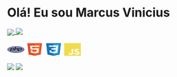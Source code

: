 # Olá! Eu sou Marcus Vinicius
<a href="https://github.com/MarcusVinicius053/readme.md">
  <img align="center" src="https://github-readme-stats.vercel.app/api?username=MarcusVinicius053&count_private=true&show_icons=true&theme=dark" />
</a>
<a href="https://github.com/MarcusVinicius053/readme.md">
  <img align="top" src="https://github-readme-stats.vercel.app/api/top-langs/?username=MarcusVinicius053&layout=compact&theme=dark" />
</a>

<div style="display: inline_block"><br>
  <img align="center" alt="PHP" height="30" width="40" src="https://raw.githubusercontent.com/devicons/devicon/master/icons/php/php-original.svg">
  <img align="center" alt="HTML" height="30" width="40" src="https://raw.githubusercontent.com/devicons/devicon/master/icons/html5/html5-original.svg">
  <img align="center" alt="CSS" height="30" width="40" src="https://raw.githubusercontent.com/devicons/devicon/master/icons/css3/css3-original.svg">
  <img align="center" alt="Js" height="30" width="40" src="https://raw.githubusercontent.com/devicons/devicon/master/icons/javascript/javascript-plain.svg">
</div><br>

<div> 
  <a href="https://instagram.com/marcusvinicius053" target="_blank"><img src="https://img.shields.io/badge/-Instagram-%23E4405F?style=for-the-badge&logo=instagram&logoColor=white" target="_blank"></a>
  <a href="https://www.linkedin.com/in/marcus-vinicius053/" target="_blank"><img src="https://img.shields.io/badge/-LinkedIn-%230077B5?style=for-the-badge&logo=linkedin&logoColor=white" target="_blank"></a> 
</div>
